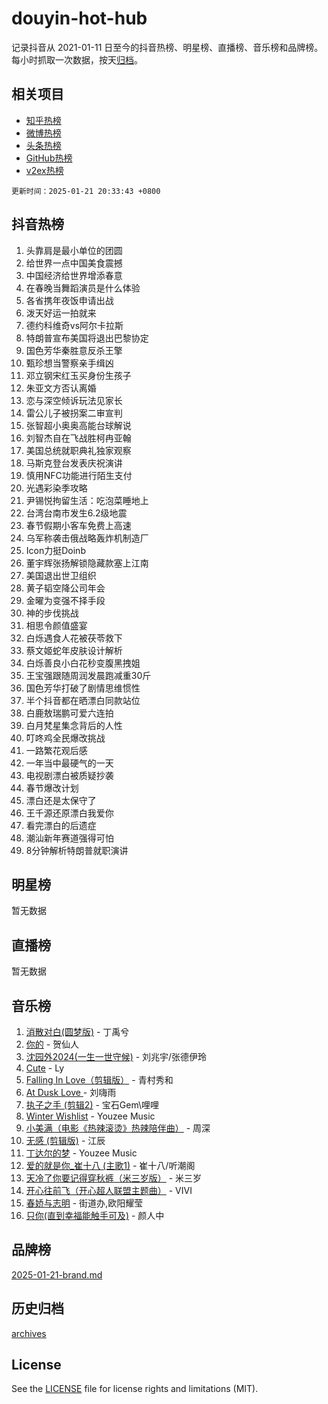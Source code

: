 # douyin-hot-hub

记录抖音从 2021-01-11 日至今的抖音热榜、明星榜、直播榜、音乐榜和品牌榜。每小时抓取一次数据，按天[归档](archives)。

## 相关项目

- [知乎热榜](https://github.com/lonnyzhang423/zhihu-hot-hub)
- [微博热榜](https://github.com/lonnyzhang423/weibo-hot-hub)
- [头条热榜](https://github.com/lonnyzhang423/toutiao-hot-hub)
- [GitHub热榜](https://github.com/lonnyzhang423/github-hot-hub)
- [v2ex热榜](https://github.com/lonnyzhang423/v2ex-hot-hub)


`更新时间：2025-01-21 20:33:43 +0800`

## 抖音热榜

1. 头靠肩是最小单位的团圆
1. 给世界一点中国美食震撼
1. 中国经济给世界增添春意
1. 在春晚当舞蹈演员是什么体验
1. 各省携年夜饭申请出战
1. 泼天好运一拍就来
1. 德约科维奇vs阿尔卡拉斯
1. 特朗普宣布美国将退出巴黎协定
1. 国色芳华秦胜意反杀王擎
1. 甄珍想当警察亲手缉凶
1. 邓立钢宋红玉买身份生孩子
1. 朱亚文方否认离婚
1. 恋与深空倾诉玩法见家长
1. 雷公儿子被拐案二审宣判
1. 张智超小奥奥高能台球解说
1. 刘智杰自在飞战胜柯冉亚翰
1. 美国总统就职典礼独家观察
1. 马斯克登台发表庆祝演讲
1. 慎用NFC功能进行陌生支付
1. 光遇彩染季攻略
1. 尹锡悦拘留生活：吃泡菜睡地上
1. 台湾台南市发生6.2级地震
1. 春节假期小客车免费上高速
1. 乌军称袭击俄战略轰炸机制造厂
1. Icon力挺Doinb
1. 董宇辉张扬解锁隐藏款塞上江南
1. 美国退出世卫组织
1. 黄子韬空降公司年会
1. 金曜为变强不择手段
1. 神的步伐挑战
1. 相思令颜值盛宴
1. 白烁遇食人花被茯苓救下
1. 蔡文姬蛇年皮肤设计解析
1. 白烁善良小白花秒变腹黑拽姐
1. 王宝强跟随周润发晨跑减重30斤
1. 国色芳华打破了剧情思维惯性
1. 半个抖音都在晒漂白同款站位
1. 白鹿敖瑞鹏可爱六连拍
1. 白月梵星集念背后的人性
1. 叮咚鸡全民爆改挑战
1. 一路繁花观后感
1. 一年当中最硬气的一天
1. 电视剧漂白被质疑抄袭
1. 春节爆改计划
1. 漂白还是太保守了
1. 王千源还原漂白我爱你
1. 看完漂白的后遗症
1. 潮汕新年赛道强得可怕
1. 8分钟解析特朗普就职演讲

## 明星榜

暂无数据

## 直播榜

暂无数据

## 音乐榜

1. [消散对白(圆梦版)](https://sf5-hl-cdn-tos.douyinstatic.com/obj/tos-cn-ve-2774/og4jB5I5IizzoZVAAAzWgBMAsMDWoArfwBOiFs) - 丁禹兮
1. [你的](https://sf5-hl-cdn-tos.douyinstatic.com/obj/tos-cn-ve-2774/oYuIeKf42jB7sEV6B2upMdpYAgfrQWj0FeRegh) - 贺仙人
1. [沈园外2024(一生一世守候)](https://sf5-hl-cdn-tos.douyinstatic.com/obj/tos-cn-ve-2774/oAIYMHGCmKaYKFDd6FZBf9AfMfx1eErAAEJAFH) - 刘兆宇/张德伊玲
1. [Cute](https://sf5-hl-cdn-tos.douyinstatic.com/obj/tos-cn-ve-2774/o4IbIzHWKAAB4wsS5qMBRiiAlEBGTpQRNfFvuo) - Ly
1. [Falling In Love（剪辑版）](https://sf5-hl-cdn-tos.douyinstatic.com/obj/tos-cn-ve-2774/o8ajpA8zzgBPahbBIO8AcKGBLJezFCRd1wfP9f) - 青村秀和
1. [ At Dusk  Love ](https://sf5-hl-cdn-tos.douyinstatic.com/obj/tos-cn-ve-2774/o8CrpCf5CaYgI4ZrtQgMQAFEfuGqNnRSDQAPBc) - 刘嗨雨
1. [执子之手 (剪辑2)](https://sf5-hl-cdn-tos.douyinstatic.com/obj/tos-cn-ve-2774/oUoZLQjCc31XzqsBnBQUNgeKtYPBcgbFDwtfcu) - 宝石Gem\哩哩
1. [Winter Wishlist](https://sf5-hl-cdn-tos.douyinstatic.com/obj/tos-cn-ve-2774/oIIgUOeamCFCVAzxN6MFRLIBlLGpUqQxeeHrLE) - Youzee Music
1. [小美满（电影《热辣滚烫》热辣陪伴曲）](https://sf6-cdn-tos.douyinstatic.com/obj/tos-cn-ve-2774/o0GAn2lSgfZIDUgtevCGDQYnFg4CwnrBaxbTZL) - 周深
1. [无感 (剪辑版)](https://sf5-hl-cdn-tos.douyinstatic.com/obj/tos-cn-ve-2774/o0eIsUzJBDlQaQFC5OFlgbMEZC1TFYBftOBn6p) - 江辰
1. [丁达尔的梦](https://sf5-hl-cdn-tos.douyinstatic.com/obj/tos-cn-ve-2774/oMU3WirUZBVQkAC9ccG5P2IQirziZM2RTInUY) - Youzee Music
1. [爱的就是你_崔十八 (主歌1)](https://sf5-hl-cdn-tos.douyinstatic.com/obj/tos-cn-ve-2774/oI5BO5DhFZ6UTcNCnZaOCBLtZ7WIMQGfgnXf5E) - 崔十八/听潮阁
1. [天冷了你要记得穿秋裤（米三岁版）](https://sf5-hl-cdn-tos.douyinstatic.com/obj/tos-cn-ve-2774/oQlIwVIDWiZ6BQilAorS7MA0AgCkQDvcZAdm1) - 米三岁
1. [开心往前飞（开心超人联盟主题曲）](https://sf5-hl-cdn-tos.douyinstatic.com/obj/tos-cn-ve-2774/9d8fb7c82cf1421fb93a9fe925275e0a) - VIVI
1. [春娇与志明](https://sf5-hl-cdn-tos.douyinstatic.com/obj/tos-cn-ve-2774/e530d8fceb7044b39707d7f9ff54add1) - 街道办,欧阳耀莹
1. [只你(直到幸福能触手可及)](https://sf5-hl-cdn-tos.douyinstatic.com/obj/tos-cn-ve-2774/o0lBkRDzFTeaVSUz3ZZSCBVtZ5DIMQGfgmEAuE) - 颜人中

## 品牌榜

[2025-01-21-brand.md](archives/2025-01-21-brand.md)

## 历史归档

[archives](archives)

## License

See the [LICENSE](LICENSE) file for license rights and limitations (MIT).
